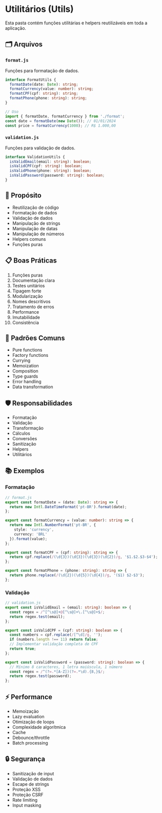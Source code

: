 # Utilitários (Utils)

Esta pasta contém funções utilitárias e helpers reutilizáveis em toda a aplicação.

## 🗂 Arquivos

### `format.js`
Funções para formatação de dados.

```typescript
interface FormatUtils {
  formatDate(date: Date): string;
  formatCurrency(value: number): string;
  formatCPF(cpf: string): string;
  formatPhone(phone: string): string;
}

// Uso
import { formatDate, formatCurrency } from './format';
const date = formatDate(new Date()); // 01/01/2024
const price = formatCurrency(1000); // R$ 1.000,00
```

### `validation.js`
Funções para validação de dados.

```typescript
interface ValidationUtils {
  isValidEmail(email: string): boolean;
  isValidCPF(cpf: string): boolean;
  isValidPhone(phone: string): boolean;
  isValidPassword(password: string): boolean;
}
```

## 🔧 Propósito
- Reutilização de código
- Formatação de dados
- Validação de dados
- Manipulação de strings
- Manipulação de datas
- Manipulação de números
- Helpers comuns
- Funções puras

## 📋 Boas Práticas
1. Funções puras
2. Documentação clara
3. Testes unitários
4. Tipagem forte
5. Modularização
6. Nomes descritivos
7. Tratamento de erros
8. Performance
9. Imutabilidade
10. Consistência

## 🔄 Padrões Comuns
- Pure functions
- Factory functions
- Currying
- Memoization
- Composition
- Type guards
- Error handling
- Data transformation

## 🛡️ Responsabilidades
- Formatação
- Validação
- Transformação
- Cálculos
- Conversões
- Sanitização
- Helpers
- Utilitários

## 📚 Exemplos

### Formatação
```typescript
// format.js
export const formatDate = (date: Date): string => {
  return new Intl.DateTimeFormat('pt-BR').format(date);
};

export const formatCurrency = (value: number): string => {
  return new Intl.NumberFormat('pt-BR', {
    style: 'currency',
    currency: 'BRL'
  }).format(value);
};

export const formatCPF = (cpf: string): string => {
  return cpf.replace(/(\d{3})(\d{3})(\d{3})(\d{2})/g, '$1.$2.$3-$4');
};

export const formatPhone = (phone: string): string => {
  return phone.replace(/(\d{2})(\d{5})(\d{4})/g, '($1) $2-$3');
};
```

### Validação
```typescript
// validation.js
export const isValidEmail = (email: string): boolean => {
  const regex = /^[^\s@]+@[^\s@]+\.[^\s@]+$/;
  return regex.test(email);
};

export const isValidCPF = (cpf: string): boolean => {
  const numbers = cpf.replace(/[^\d]/g, '');
  if (numbers.length !== 11) return false;
  // Implementar validação completa de CPF
  return true;
};

export const isValidPassword = (password: string): boolean => {
  // Mínimo 8 caracteres, 1 letra maiúscula, 1 número
  const regex = /^(?=.*[A-Z])(?=.*\d).{8,}$/;
  return regex.test(password);
};
```

## ⚡ Performance
- Memoização
- Lazy evaluation
- Otimização de loops
- Complexidade algorítmica
- Cache
- Debounce/throttle
- Batch processing

## 🔒 Segurança
- Sanitização de input
- Validação de dados
- Escape de strings
- Proteção XSS
- Proteção CSRF
- Rate limiting
- Input masking 